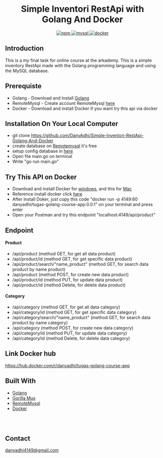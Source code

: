 <h1 align="center">Simple Inventori RestApi with Golang And Docker</h1>

<div align="center">
  <a href="#">
    <img src="https://img.shields.io/badge/Golang-1.12.7-blue.svg?style=flat-square" alt="npm">
  </a>
  <a href="#">
    <img src="https://img.shields.io/badge/MySQL-.-orange.svg?style=flat-square" alt="mysql">
  </a>
  <a href="#">
    <img src="https://img.shields.io/badge/Docker-19.03.1-9cf.svg?style=flat-square" alt="docker">
  </a>
</div>


## Introduction
This is a my final task for online course at the arkademy. This is a simple inventory RestApi made with the Golang programming language and using the MySQL database.

## Prerequiste
- Golang - Download and Install [Golang](https://golang.org/)
- RemoteMysql - Create account RemoteMysql  [here](https://remotemysql.com/)
- Docker - Download and install Docker if you want try this api via docker

## Installation On Your Local Computer
- git clone https://github.com/DanyAdhi/Simple-Inventori-RestApi-Golang-And-Docker
- create database on [Remotemysql](https://remotemysql.com/) it's free
- setup config database in [here](https://github.com/DanyAdhi/Simple-Inventori-RestApi-Golang-And-Docker/blob/master/src/config/config.go)
- Open file main.go on terminal
- Write "go run main.go"

## Try This API on Docker
- Download and install Docker for [windows]('https://docs.docker.com/docker-for-windows/install/'), and this for [Mac]('https://docs.docker.com/docker-for-mac/install/')
- Reference install docker click [here]('https://runnable.com/docker/getting-started/')
- After install Doker, just copy this code "docker run -p 4149:60 danyadhi/tugas-golang-course-app:0.0.1" on your terminal and press enter
- Open your Postman and try this endpoint "localhost:4149/api/product"

## Endpoint
#### Product
- /api/product                        (method GET, for get all data product)
- /api/product/id                     (method GET, for get specific data product)
- /api/product/search/"name_product"  (method GET, for search data product by name product)
- /api/product                        (method POST, for create new data product)
- /api/product/id                     (method PUT, for update data product)
- /api/product/id                     (method Delete, for delete data product)

#### Category
- /api/category                        (method GET, for get all data category)
- /api/category/id                     (method GET, for get specific data category)
- /api/category/search/"name_product"  (method GET, for search data product by name category)
- /api/category                        (method POST, for create new data category)
- /api/category/id                     (method PUT, for update data category)
- /api/category/id                     (method Delete, for delete data category)

## Link Docker hub
https://hub.docker.com/r/danyadhi/tugas-golang-course-app

## Built With

* [Golang](https://golang.org/)
* [Gorilla Mux](https://github.com/gorilla/mux)
* [RemoteMysql](https://remotemysql.com/)
* [Docker](https://www.docker.com)


<br />
<br />

## Contact
danyadhi4149@gmail.com
